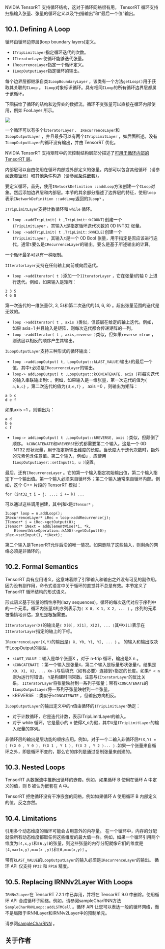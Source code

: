﻿NVIDIA TensorRT 支持循环结构，这对于循环网络很有用。 TensorRT 循环支持扫描输入张量、张量的循环定义以及“扫描输出”和“最后一个值”输出。

## [](https://github.com/HeKun-NVIDIA/TensorRT-Developer_Guide_in_Chinese/blob/main/10.TensorRT%E4%B8%AD%E7%9A%84%E5%BE%AA%E7%8E%AF/TensorRT%E4%B8%AD%E7%9A%84%E5%BE%AA%E7%8E%AF.md#101-defining-a-loop)10.1. Defining A Loop

循环由循环边界层(loop boundary layers)定义。

-   `ITripLimitLayer`指定循环迭代的次数。
-   `IIteratorLayer`使循环能够迭代张量。
-   `IRecurrenceLayer`指定一个循环定义。
-   `ILoopOutputLayer`指定循环的输出。

每个边界层都继承自类`ILoopBoundaryLayer` ，该类有一个方法`getLoop()`用于获取其关联的`ILoop` 。 `ILoop`对象标识循环。具有相同`ILoop`的所有循环边界层都属于该循环。

下图描绘了循环的结构和边界处的数据流。循环不变张量可以直接在循环内部使用，例如 FooLayer 所示。

[![](https://github.com/HeKun-NVIDIA/TensorRT-Developer_Guide_in_Chinese/raw/main/10.TensorRT%E4%B8%AD%E7%9A%84%E5%BE%AA%E7%8E%AF/loop.png)](https://github.com/HeKun-NVIDIA/TensorRT-Developer_Guide_in_Chinese/blob/main/10.TensorRT%E4%B8%AD%E7%9A%84%E5%BE%AA%E7%8E%AF/loop.png)

一个循环可以有多个I`IteratorLayer` 、 `IRecurrenceLayer`和`ILoopOutputLayer` ，并且最多可以有两个`ITripLimitLayer` ，如后面所述。没有`ILoopOutputLayer`的循环没有输出，并由 TensorRT 优化。

NVIDIA TensorRT 支持矩阵中的流控制结构层部分描述了[可用于循环内部的 TensorRT 层](https://docs.nvidia.com/deeplearning/tensorrt/support-matrix/index.html#layers-flow-control-constructs)。

内部层可以自由使用在循环内部或外部定义的张量。内部可以包含其他循环（请参阅[嵌套循环](https://docs.nvidia.com/deeplearning/tensorrt/developer-guide/index.html#nested-loops)）和其他条件构造（请参阅[条件嵌套](https://docs.nvidia.com/deeplearning/tensorrt/developer-guide/index.html#nesting-loops)）。

要定义循环，首先，使用`INetworkDefinition ::addLoop`方法创建一个`ILoop`对象。然后添加边界层和内部层。本节的其余部分描述了边界层的特征，使用`loop`表示`INetworkDefinition ::addLoop`返回的`ILoop*` 。

`ITripLimitLayer`支持计数循环和 `while` 循环。

-   `loop ->addTripLimit( t ,TripLimit::kCOUNT)`创建一个`ITripLimitLayer` ，其输入`t`是指定循环迭代次数的 0D INT32 张量。
-   `loop ->addTripLimit( t ,TripLimit::kWHILE)`创建一个`ITripLimitLayer` ，其输入`t`是一个 0D Bool 张量，用于指定是否应该进行迭代。通常`t`要么是`IRecurrenceLayer`的输出，要么是基于所述输出的计算。

一个循环最多可以有一种限制。

`IIteratorLayer`支持在任何轴上向前或向后迭代。

-   `loop ->addIterator( t )`添加一个`IIteratorLayer` ，它在张量t的轴 0 上进行迭代。例如，如果输入是矩阵：

```
2 3 5
4 6 8
```

第一次迭代的一维张量{2, 3, 5}和第二次迭代的{4, 6, 8} 。超出张量范围的迭代是无效的。

-   `loop ->addIterator( t , axis )`类似，但该层在给定的轴上迭代。例如，如果 axis=1 并且输入是矩阵，则每次迭代都会传递矩阵的一列。
-   `loop ->addIterator( t , axis,reverse )`类似，但如果`reverse =true` ，则该层以相反的顺序产生其输出。

`ILoopOutputLayer`支持三种形式的循环输出：

-   `loop ->addLoopOutput( t, LoopOutput::kLAST_VALUE)`输出`t`的最后一个值，其中`t`必须是`IRecurrenceLayer`的输出。
-   `loop-> addLoopOutput( t ,LoopOutput::kCONCATENATE, axis )`将每次迭代的输入串联输出到`t` 。例如，如果输入是一维张量，第一次迭代的值为`{ a,b,c}` ，第二次迭代的值为`{d,e,f}` ， axis =0 ，则输出为矩阵：

```
a b c
d e f
```

如果axis =1 ，则输出为：

```
a d
b e
c f
```

-   `loop-> addLoopOutput( t ,LoopOutput::kREVERSE, axis )`类似，但颠倒了顺序。 `kCONCATENATE`和`kREVERSE`形式都需要第二个输入，这是一个 0D INT32 形状张量，用于指定新输出维度的长度。当长度大于迭代次数时，额外的元素包含任意值。第二个输入，例如`u` ，应使用`ILoopOutputLayer::setInput(1, u )`设置。

最后，还有`IRecurrenceLayer` 。它的第一个输入指定初始输出值，第二个输入指定下一个输出值。第一个输入必须来自循环外；第二个输入通常来自循环内部。例如，这个 C++ 片段的 TensorRT 模拟：

```
for (int32_t i = j; ...; i += k) ...
```

可以通过这些调用创建，其中j和k是`ITensor*` 。

```
ILoop* loop = n.addLoop();
IRecurrenceLayer* iRec = loop->addRecurrence(j);
ITensor* i = iRec->getOutput(0);
ITensor* iNext = addElementWise(*i, *k, 
    ElementWiseOperation::kADD)->getOutput(0);
iRec->setInput(1, *iNext);
```

第二个输入是TensorRT允许后沿的唯一情况。如果删除了这些输入，则剩余的网络必须是非循环的。

## [](https://github.com/HeKun-NVIDIA/TensorRT-Developer_Guide_in_Chinese/blob/main/10.TensorRT%E4%B8%AD%E7%9A%84%E5%BE%AA%E7%8E%AF/TensorRT%E4%B8%AD%E7%9A%84%E5%BE%AA%E7%8E%AF.md#102-formal-semantics)10.2. Formal Semantics

TensorRT 具有应用语义，这意味着除了引擎输入和输出之外没有可见的副作用。因为没有副作用，命令式语言中关于循环的直觉并不总是有效。本节定义了 TensorRT 循环结构的形式语义。

形式语义基于张量的惰性序列(lazy sequences)。循环的每次迭代对应于序列中的一个元素。循环内张量X的序列表示为`⟨ X 0, X 1, X 2, ... ⟩` 。序列的元素被懒惰地评估，意思是根据需要。

`IIteratorLayer(X)`的输出是`⟨ X[0], X[1], X[2], ... ⟩`其中`X[i]`表示在`IIteratorLayer`指定的轴上的下标。

`IRecurrenceLayer(X,Y)`的输出是`⟨ X, Y0, Y1, Y2, ... ⟩` 。 的输入和输出取决于LoopOutput的类型。

-   `kLAST_VALUE` ：输入是单个张量X ，对于 n-trip 循环，输出是X n 。
-   `kCONCATENATE` ：第一个输入是张量`X`，第二个输入是标量形状张量`Y`。结果是`X0, X1, X2, ... Xn-1`与后填充（如有必要）连接到`Y`指定的长度。如果`Y < n`则为运行时错误。 `Y`是构建时间常数。注意与`IIteratorLayer`的反比关系。 `IIteratorLayer`将张量映射到一系列子张量；带有`kCONCATENATE`的`ILoopOutputLayer`将一系列子张量映射到一个张量。
-   kREVERSE ：类似于`kCONCATENATE` ，但输出方向相反。

`ILoopOutputLayer`的输出定义中的n值由循环的`ITripLimitLayer`确定：

-   对于计数循环，它是迭代计数，表示ITripLimitLayer的输入。
-   对于 while 循环，它是最小的 n 使得$X\_n$为假，其中`X`是`ITripLimitLayer`的输入张量的序列。

非循环层的输出是层功能的顺序应用。例如，对于一个二输入非循环层`F(X,Y) = ⟨ f(X 0 , Y 0 ), f(X 1 , Y 1 ), f(X 2 , Y 2 )... ⟩` .如果一个张量来自循环之外，即是循环不变的，那么它的序列是通过复制张量来创建的。

## [](https://github.com/HeKun-NVIDIA/TensorRT-Developer_Guide_in_Chinese/blob/main/10.TensorRT%E4%B8%AD%E7%9A%84%E5%BE%AA%E7%8E%AF/TensorRT%E4%B8%AD%E7%9A%84%E5%BE%AA%E7%8E%AF.md#103-nested-loops)10.3. Nested Loops

TensorRT 从数据流中推断出循环的嵌套。例如，如果循环 B 使用在循环 A 中定义的值，则 B 被认为嵌套在 A 中。

TensorRT 拒绝循环没有干净嵌套的网络，例如如果循环 A 使用循环 B 内部定义的值，反之亦然。

## [](https://github.com/HeKun-NVIDIA/TensorRT-Developer_Guide_in_Chinese/blob/main/10.TensorRT%E4%B8%AD%E7%9A%84%E5%BE%AA%E7%8E%AF/TensorRT%E4%B8%AD%E7%9A%84%E5%BE%AA%E7%8E%AF.md#104-limitations)10.4. Limitations

引用多个动态维度的循环可能会占用意外的内存量。 在一个循环中，内存的分配就像所有动态维度都取任何这些维度的最大值一样。例如，如果一个循环引用两个维度为`[4,x,y]`和`[6,y]`的张量，则这些张量的内存分配就像它们的维度是`[4,max(x,y),max(x ,y)]`和`[6,max(x,y)]` 。

带有`kLAST_VALUE`的`LoopOutputLayer`的输入必须是`IRecurrenceLayer`的输出。 循环 API 仅支持 `FP32` 和 `FP16` 精度。

## [](https://github.com/HeKun-NVIDIA/TensorRT-Developer_Guide_in_Chinese/blob/main/10.TensorRT%E4%B8%AD%E7%9A%84%E5%BE%AA%E7%8E%AF/TensorRT%E4%B8%AD%E7%9A%84%E5%BE%AA%E7%8E%AF.md#105-replacing-irnnv2layer-with-loops)10.5. Replacing IRNNv2Layer With Loops

`IRNNv2Layer`在 TensorRT 7.2.1 中已弃用，并将在 TensorRT 9.0 中删除。使用循环 API 合成循环子网络。例如，请参阅sampleCharRNN方法`SampleCharRNNLoop::addLSTMCell` 。循环 API 让您可以表达一般的循环网络，而不是局限于IRNNLayer和IRNNv2Layer中的预制单元。

请参阅[sampleCharRNN](https://github.com/NVIDIA/TensorRT/blob/main/samples/sampleCharRNN) 。

## 关于作者